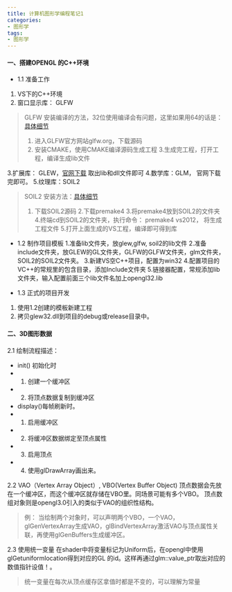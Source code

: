 ```yaml
---
title: 计算机图形学编程笔记1
categories:
- 图形学
tags: 
- 图形学
---
```


#### 一、搭建OPENGL 的C++环境

* 1.1 准备工作
 1. VS下的C++环境
 2. 窗口显示库： GLFW 
>GLFW 安装编译的方法，32位使用编译会有问题，这里如果用64的话是： [具体细节](https://www.cnblogs.com/collectionne/p/6937644.html)
>1. 进入GLFW官方网站glfw.org，下载源码
>2.  安装CMAKE，使用CMAKE编译源码生成工程
>3.生成完工程，打开工程，编译生成lib文件

3.扩展库： GLEW，[官网下载]( http://glew.sourceforge.net/) 取出lib和dll文件即可
4.数学库：GLM， 官网下载完即可。
5.纹理库：SOIL2
>SOIL2 安装方法：[具体细节](https://blog.csdn.net/Wonz5130/article/details/82828817)
>1. 下载SOIL2源码
>2.下载premake4
>3.将premake4放到SOIL2的文件夹
>4.终端cd到SOIL2的文件夹，执行命令： premake4 vs2012， 将生成工程文件
>5.打开上面生成的VS工程，编译即可得到库

* 1.2 制作项目模板
1.准备lib文件夹，放glew,glfw, soil2的lib文件
2.准备include文件夹，放GLEW的GL文件夹，GLFW的GLFW文件夹，glm文件夹， SOIL2的SOIL2文件夹。
3.新建VS空C++项目，配置为win32
4.配置项目的VC++的常规里的包含目录，添加Include文件夹
5.链接器配置，常规添加lib文件夹，输入配置前面三个lib文件名加上opengl32.lib

* 1.3 正式的项目开发
1. 使用1.2创建的模板新建工程
2. 拷贝glew32.dll到项目的debug或release目录中。

#### 二、3D图形数据

2.1 绘制流程描述：
* init() 初始化时
* 1. 创建一个缓冲区
* 2. 将顶点数据复制到缓冲区
* display()每帧刷新时。
* 1. 启用缓冲区
* 2. 将缓冲区数据绑定至顶点属性
* 3. 启用顶点
* 4. 使用glDrawArray画出来。

2.2 VAO（Vertex Array Object）, VBO(Vertex Buffer Object)
顶点数据会先放在一个缓冲区，而这个缓冲区就存储在VBO里。同场景可能有多个VBO。
顶点数组对象则是opengl3.0引入的类似于VAO的组织性结构。
>例： 当绘制两个对象时，可以声明两个VBO，一个VAO，glGenVertexArray生成VAO，glBindVertexArray激活VAO与顶点属性关联，再使用glGenBuffers生成缓冲区。

2.3 使用统一变量
在shader中将变量标记为Uniform后，在opengl中使用glGetuniformlocation得到对应的GL 的id。这样再通过glm::value_ptr取出对应的数值指针设值！。
> 统一变量在每次从顶点缓存区拿值时都是不变的，可以理解为常量